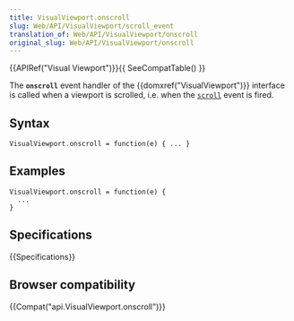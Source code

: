 ```yaml
---
title: VisualViewport.onscroll
slug: Web/API/VisualViewport/scroll_event
translation_of: Web/API/VisualViewport/onscroll
original_slug: Web/API/VisualViewport/onscroll
---
```

{{APIRef("Visual Viewport")}}{{ SeeCompatTable() }}

The **`onscroll`** event handler of the {{domxref("VisualViewport")}} interface is called when a viewport is scrolled, i.e. when the [`scroll`](/en-US/docs/Web/API/VisualViewport/scroll_event) event is fired.

## Syntax

```plain
VisualViewport.onscroll = function(e) { ... }
```

## Examples

```plain
VisualViewport.onscroll = function(e) {
  ...
}
```

## Specifications

{{Specifications}}

## Browser compatibility

{{Compat("api.VisualViewport.onscroll")}}
